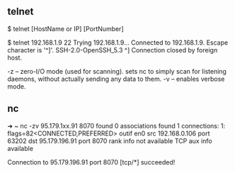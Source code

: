 ## telnet 
$ telnet [HostName or IP] [PortNumber]

$ telnet 192.168.1.9 22
Trying 192.168.1.9...
Connected to 192.168.1.9.
Escape character is '^]'.
SSH-2.0-OpenSSH_5.3
^]
Connection closed by foreign host.

-z – zero-I/O mode (used for scanning). sets nc to simply scan for listening daemons, without actually sending any data to them.
-v – enables verbose mode.

## nc 
➜  ~ nc -zv 95.179.1xx.91 8070
found 0 associations
found 1 connections:
     1:	flags=82<CONNECTED,PREFERRED>
	outif en0
	src 192.168.0.106 port 63202
	dst 95.179.196.91 port 8070
	rank info not available
	TCP aux info available

Connection to 95.179.196.91 port 8070 [tcp/*] succeeded!